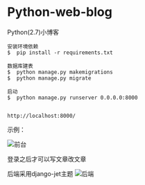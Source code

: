 # Python-web-blog

Python(2.7)小博客

```
安装环境依赖
$  pip install -r requirements.txt

数据库建表
$  python manage.py makemigrations
$  python manage.py migrate

启动
$  python manage.py runserver 0.0.0.0:8000


```

`http://localhost:8000/`

示例：

![前台](https://upload-images.jianshu.io/upload_images/1248565-2868786bfdaac611.png?imageMogr2/auto-orient/strip%7CimageView2/2/w/1240)


登录之后才可以写文章改文章


后端采用django-jet主题
![后端](https://upload-images.jianshu.io/upload_images/1248565-eb5716686aaf76f8.png?imageMogr2/auto-orient/strip%7CimageView2/2/w/1240)